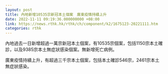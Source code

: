 ```yaml
---
layout: post
title: 內地新增10535宗新冠本土個案　廣東疫情持續上升
date: 2022-11-11 09:19:36.000000000 +08:00
link: https://news.rthk.hk/rthk/ch/component/k2/1675123-20221111.htm
categories: rthk
---
```


內地過去一日新增超過一萬宗新冠本土個案，有10535宗個案，包括1150宗本土確診，以及9385宗本土無症狀感染個案。無新增死亡病例。

廣東疫情持續上升，有超過三千宗本土個案，包括本土確診546宗，2461宗本土無症狀感染。
